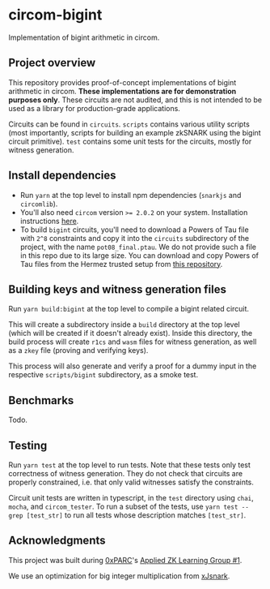 # circom-bigint

Implementation of bigint arithmetic in circom.

## Project overview

This repository provides proof-of-concept implementations of bigint arithmetic in circom. **These implementations are for demonstration purposes only**.  These circuits are not audited, and this is not intended to be used as a library for production-grade applications.

Circuits can be found in `circuits`. `scripts` contains various utility scripts (most importantly, scripts for building an example zkSNARK using the bigint circuit primitive). `test` contains some unit tests for the circuits, mostly for witness generation.

## Install dependencies

- Run `yarn` at the top level to install npm dependencies (`snarkjs` and `circomlib`).
- You'll also need `circom` version `>= 2.0.2` on your system. Installation instructions [here](https://docs.circom.io/getting-started/installation/).
- To build `bigint` circuits, you'll need to download a Powers of Tau file with `2^8` constraints and copy it into the `circuits` subdirectory of the project, with the name `pot08_final.ptau`. We do not provide such a file in this repo due to its large size. You can download and copy Powers of Tau files from the Hermez trusted setup from [this repository](https://github.com/iden3/snarkjs#7-prepare-phase-2).

## Building keys and witness generation files

Run `yarn build:bigint` at the top level to compile a bigint related circuit.

This will create a subdirectory inside a `build` directory at the top level (which will be created if it doesn't already exist). Inside this directory, the build process will create `r1cs` and `wasm` files for witness generation, as well as a `zkey` file (proving and verifying keys).

This process will also generate and verify a proof for a dummy input in the respective `scripts/bigint` subdirectory, as a smoke test.

## Benchmarks

Todo.

## Testing

Run `yarn test` at the top level to run tests. Note that these tests only test correctness of witness generation.  They do not check that circuits are properly constrained, i.e. that only valid witnesses satisfy the constraints.

Circuit unit tests are written in typescript, in the `test` directory using `chai`, `mocha`, and `circom_tester`. To run a subset of the tests, use `yarn test --grep [test_str]` to run all tests whose description matches `[test_str]`.

## Acknowledgments

This project was built during [0xPARC](http://0xparc.org/)'s [Applied ZK Learning Group #1](https://0xparc.org/blog/zk-learning-group).

We use an optimization for big integer multiplication from [xJsnark](https://github.com/akosba/xjsnark).
